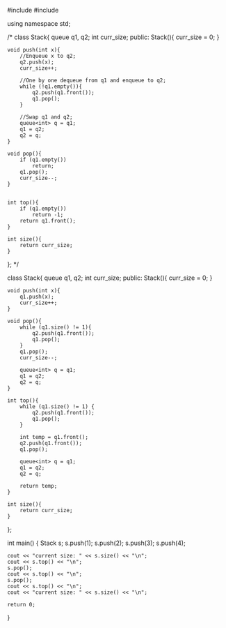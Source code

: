 #include <iostream>
#include <queue>

using namespace std;

/*
class Stack{
    queue<int> q1, q2;
    int curr_size;
    public:
    Stack(){
        curr_size = 0;
    }
    
    void push(int x){
        //Enqueue x to q2;
        q2.push(x);
        curr_size++;
        
        //One by one dequeue from q1 and enqueue to q2;
        while (!q1.empty()){
            q2.push(q1.front());
            q1.pop();
        }
        
        //Swap q1 and q2;
        queue<int> q = q1;
        q1 = q2;
        q2 = q;
    }
    
    void pop(){
        if (q1.empty())
            return;
        q1.pop();
        curr_size--;
    }
    
    
    int top(){
        if (q1.empty())
            return -1;
        return q1.front();
    }
    
    int size(){
        return curr_size;
    }
};
*/
 
class Stack{
    queue<int> q1, q2;
    int curr_size;
    public:
    Stack(){
        curr_size = 0;
    }
    
    void push(int x){
        q1.push(x);
        curr_size++;
    }
    
    void pop(){
        while (q1.size() != 1){
            q2.push(q1.front());
            q1.pop();
        }
        q1.pop();
        curr_size--;
        
        queue<int> q = q1;
        q1 = q2;
        q2 = q;
    }
    
    int top(){
        while (q1.size() != 1) {
            q2.push(q1.front());
            q1.pop();
        }
        
        int temp = q1.front();
        q2.push(q1.front());
        q1.pop();
        
        queue<int> q = q1;
        q1 = q2;
        q2 = q;
        
        return temp;
    }
    
    int size(){
        return curr_size;
    }
};


int main() {
    Stack s;
    s.push(1);
    s.push(2);
    s.push(3);
    s.push(4);
    
    cout << "current size: " << s.size() << "\n";
    cout << s.top() << "\n";
    s.pop();
    cout << s.top() << "\n";
    s.pop();
    cout << s.top() << "\n";
    cout << "current size: " << s.size() << "\n";
    
    return 0;
}

